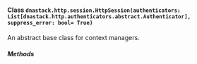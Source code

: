 #### Class `dnastack.http.session.HttpSession(authenticators: List[dnastack.http.authenticators.abstract.Authenticator], suppress_error: bool= True)`
An abstract base class for context managers.
##### Methods